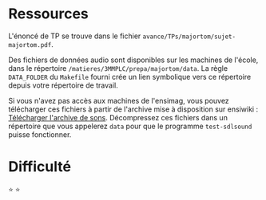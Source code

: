 # Ressources

L'énoncé de TP se trouve dans le fichier
`avance/TPs/majortom/sujet-majortom.pdf`.

Des fichiers de données audio sont disponibles sur les machines de
l'école, dans le répertoire `/matieres/3MMPLC/prepa/majortom/data`. La
règle `DATA_FOLDER` du `Makefile` fourni crée un lien symbolique vers
ce répertoire depuis votre répertoire de travail.

Si vous n'avez pas accès aux machines de l'ensimag, vous pouvez
télécharger ces fichiers à partir de l'archive mise à disposition sur
ensiwiki : [Télécharger l'archive de
sons](https://ensiwiki.ensimag.fr/images/e/e0/Samples.tar.gz). Décompressez
ces fichiers dans un répertoire que vous appelerez `data` pour que le
programme `test-sdlsound` puisse fonctionner.
# Difficulté

:star: :star:
